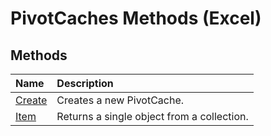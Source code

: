 
# PivotCaches Methods (Excel)

## Methods



|**Name**|**Description**|
|:-----|:-----|
|[Create](d26e6786-064a-174c-5b9f-79e85b34f59b.md)|Creates a new PivotCache.|
|[Item](80a830fb-a1bf-f1dd-962c-339d99b6f80d.md)|Returns a single object from a collection.|

